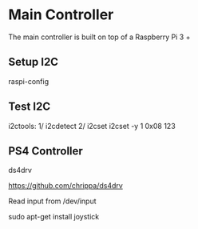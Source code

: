 # Main Controller

The main controller is built on top of a Raspberry Pi 3 +

## Setup I2C

raspi-config

## Test I2C

i2ctools:
1/ i2cdetect
2/ i2cset
   i2cset -y 1 0x08 123




## PS4 Controller

ds4drv

https://github.com/chrippa/ds4drv

Read input from /dev/input

sudo apt-get install joystick
